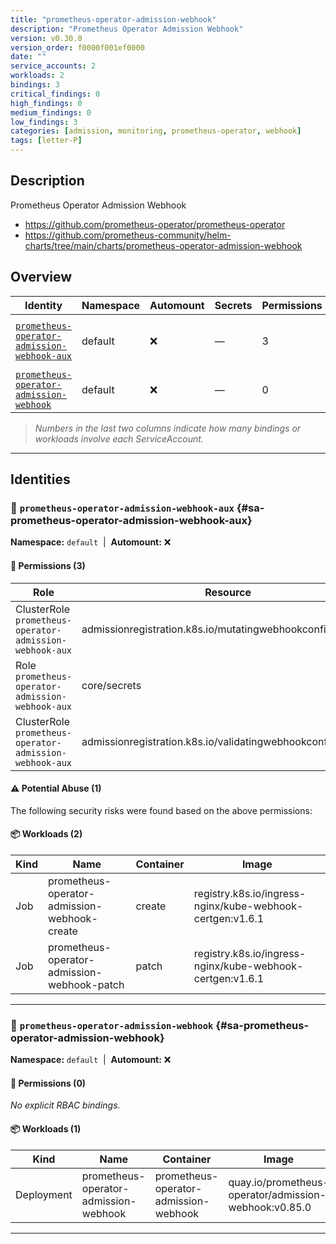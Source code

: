```yaml
---
title: "prometheus-operator-admission-webhook"
description: "Prometheus Operator Admission Webhook"
version: v0.30.0
version_order: f0000f001ef0000
date: ""
service_accounts: 2
workloads: 2
bindings: 3
critical_findings: 0
high_findings: 0
medium_findings: 0
low_findings: 3
categories: [admission, monitoring, prometheus-operator, webhook]
tags: [letter-P]
---
```


## Description

Prometheus Operator Admission Webhook

- https://github.com/prometheus-operator/prometheus-operator
- https://github.com/prometheus-community/helm-charts/tree/main/charts/prometheus-operator-admission-webhook

## Overview

| Identity                                                                                     | Namespace | Automount | Secrets | Permissions | Workloads | Risk               |
| -------------------------------------------------------------------------------------------- | --------- | --------- | ------- | ----------- | --------- | ------------------ |
| [`prometheus-operator-admission-webhook-aux`](#sa-prometheus-operator-admission-webhook-aux) | default   | ❌        | —       | 3           | 2         | {{< risk "Low" >}} |
| [`prometheus-operator-admission-webhook`](#sa-prometheus-operator-admission-webhook)         | default   | ❌        | —       | 0           | 1         | —                  |

> _Numbers in the last two columns indicate how many bindings or workloads involve each ServiceAccount._

---

## Identities

### 🤖 `prometheus-operator-admission-webhook-aux` {#sa-prometheus-operator-admission-webhook-aux}

**Namespace:** `default`  |  **Automount:** ❌

#### 🔑 Permissions (3)

| Role                                                    | Resource                                                     | Verbs        | Risk             | Tags |
| ------------------------------------------------------- | ------------------------------------------------------------ | ------------ | ---------------- | ---- |
| ClusterRole `prometheus-operator-admission-webhook-aux` | admissionregistration.k8s.io/mutatingwebhookconfigurations   | get · update | {{< risk Low >}} |      |
| Role `prometheus-operator-admission-webhook-aux`        | core/secrets                                                 | create · get | {{< risk Low >}} |      |
| ClusterRole `prometheus-operator-admission-webhook-aux` | admissionregistration.k8s.io/validatingwebhookconfigurations | get · update | {{< risk Low >}} |      |

#### ⚠️ Potential Abuse (1)

The following security risks were found based on the above permissions:

#### 📦 Workloads (2)

| Kind | Name                                         | Container | Image                                                     |
| ---- | -------------------------------------------- | --------- | --------------------------------------------------------- |
| Job  | prometheus-operator-admission-webhook-create | create    | registry.k8s.io/ingress-nginx/kube-webhook-certgen:v1.6.1 |
| Job  | prometheus-operator-admission-webhook-patch  | patch     | registry.k8s.io/ingress-nginx/kube-webhook-certgen:v1.6.1 |

---

### 🤖 `prometheus-operator-admission-webhook` {#sa-prometheus-operator-admission-webhook}

**Namespace:** `default`  |  **Automount:** ❌

#### 🔑 Permissions (0)

_No explicit RBAC bindings._

#### 📦 Workloads (1)

| Kind       | Name                                  | Container                             | Image                                                 |
| ---------- | ------------------------------------- | ------------------------------------- | ----------------------------------------------------- |
| Deployment | prometheus-operator-admission-webhook | prometheus-operator-admission-webhook | quay.io/prometheus-operator/admission-webhook:v0.85.0 |

---
